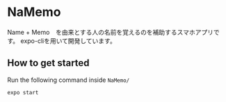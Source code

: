 # NaMemo
Name + Memo　を由来とする人の名前を覚えるのを補助するスマホアプリです。
expo-cliを用いて開発しています。

## How to get started
Run the following command inside `NaMemo/`
```
expo start
```
